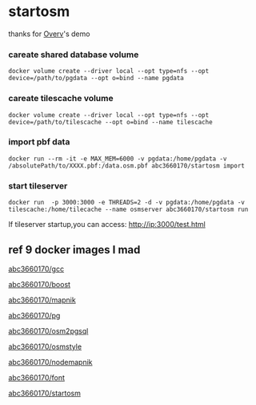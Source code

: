 # startosm

thanks for <a href="https://github.com/Overv/openstreetmap-tile-server">Overv</a>'s demo

### careate shared database volume 
```
docker volume create --driver local --opt type=nfs --opt device=/path/to/pgdata --opt o=bind --name pgdata
```

### careate tilescache volume 

```
docker volume create --driver local --opt type=nfs --opt device=/path/to/tilescache --opt o=bind --name tilescache
```


### import pbf data

```
docker run --rm -it -e MAX_MEM=6000 -v pgdata:/home/pgdata -v /absolutePath/to/XXXX.pbf:/data.osm.pbf abc3660170/startosm import
```
### start tileserver

```
docker run  -p 3000:3000 -e THREADS=2 -d -v pgdata:/home/pgdata -v tilescache:/home/tilecache --name osmserver abc3660170/startosm run
```

<p>If tileserver startup,you can access: <a href ="http://ip:3000/test.html">http://ip:3000/test.html</a></p>


## ref 9 docker images I mad
<a href="https://cloud.docker.com/repository/docker/abc3660170/gcc">abc3660170/gcc</a>

<a href="https://cloud.docker.com/repository/docker/abc3660170/boost">abc3660170/boost</a>

<a href="https://cloud.docker.com/repository/docker/abc3660170/mapnik">abc3660170/mapnik</a>

<a href="https://cloud.docker.com/repository/docker/abc3660170/pg">abc3660170/pg</a>

<a href="https://cloud.docker.com/repository/docker/abc3660170/osm2pgsql">abc3660170/osm2pgsql</a>

<a href="https://cloud.docker.com/repository/docker/abc3660170/osmstyle">abc3660170/osmstyle</a>

<a href="https://cloud.docker.com/repository/docker/abc3660170/nodemapnik">abc3660170/nodemapnik</a>

<a href="https://cloud.docker.com/repository/docker/abc3660170/font">abc3660170/font</a>

<a href="https://cloud.docker.com/repository/docker/abc3660170/startosm">abc3660170/startosm</a>
